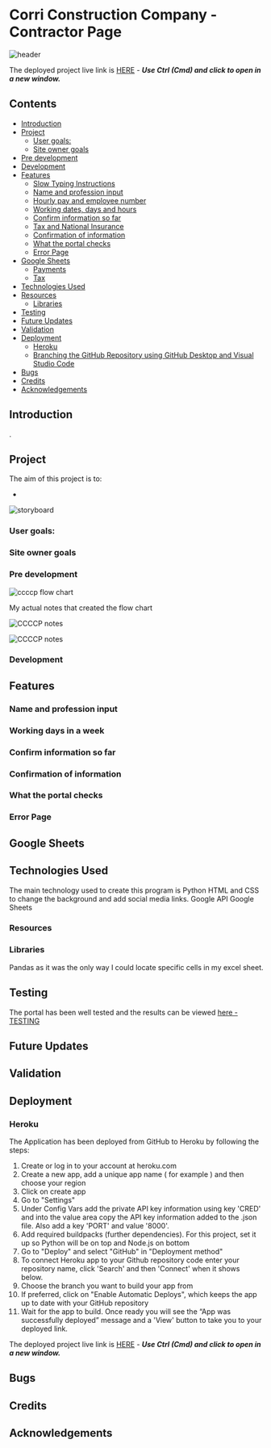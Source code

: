# Corri Construction Company - Contractor Page

![ header]()

The deployed project live link is [HERE]() - **_Use Ctrl (Cmd) and click to open in a new window._**

## Contents

- [Introduction](#introduction)
- [Project](#project)
  - [User goals:](#user-goals)
  - [Site owner goals](#site-owner-goals)
- [Pre development](#pre-development)
- [Development](#development)
- [Features](#features)
  - [Slow Typing Instructions](#slow-typing-instructions)
  - [Name and profession input](#name-and-profession-input)
  - [Hourly pay and employee number](#hourly-pay-and-employee-number)
  - [Working dates, days and hours](#working-dates-days-and-hours)
  - [Confirm information so far](#confirm-information-so-far)
  - [Tax and National Insurance](#tax-and-national-insurance)
  - [Confirmation of information](#confirmation-of-information)
  - [What the portal checks](#what-the-portal-checks)
  - [Error Page](#error-page)
- [Google Sheets](#google-sheets)
  - [Payments](#payments)
  - [Tax](#tax)
- [Technologies Used](#technologies-used)
- [Resources](#resources)
  - [Libraries](#libraries)
- [Testing](#testing)
- [Future Updates](#future-updates)
- [Validation](#validation)
- [Deployment](#deployment)
  - [Heroku](#heroku)
  - [Branching the GitHub Repository using GitHub Desktop and Visual Studio Code](#branching-the-github-repository-using-github-desktop-and-visual-studio-code)
- [Bugs](#bugs)
- [Credits](#credits)
- [Acknowledgements](#acknowledgements)

## Introduction

.

## Project

The aim of this project is to:

-

![storyboard]()

### User goals:

### Site owner goals

### Pre development

![ccccp flow chart]()

My actual notes that created the flow chart

![CCCCP notes]()

![CCCCP notes]()

### Development

## Features


### Name and profession input


### Working days in a week


### Confirm information so far


### Confirmation of information


### What the portal checks


### Error Page

## Google Sheets


## Technologies Used

The main technology used to create this program is Python
HTML and CSS to change the background and add social media links.
Google API
Google Sheets

### Resources


### Libraries
Pandas as it was the only way I could locate specific cells in my excel sheet.

## Testing

The portal has been well tested and the results can be viewed [here - TESTING]()

## Future Updates


## Validation


## Deployment

### Heroku

The Application has been deployed from GitHub to Heroku by following the steps:

1. Create or log in to your account at heroku.com
2. Create a new app, add a unique app name ( for example ) and then choose your region
3. Click on create app
4. Go to "Settings"
5. Under Config Vars add the private API key information using key 'CRED' and into the value area copy the API key information added to the .json file. Also add a key 'PORT' and value '8000'.
6. Add required buildpacks (further dependencies). For this project, set it up so Python will be on top and Node.js on bottom
7. Go to "Deploy" and select "GitHub" in "Deployment method"
8. To connect Heroku app to your Github repository code enter your repository name, click 'Search' and then 'Connect' when it shows below.
9. Choose the branch you want to build your app from
10. If preferred, click on "Enable Automatic Deploys", which keeps the app up to date with your GitHub repository
11. Wait for the app to build. Once ready you will see the “App was successfully deployed” message and a 'View' button to take you to your deployed link.

The deployed project live link is [HERE]() - **_Use Ctrl (Cmd) and click to open in a new window._**

## Bugs

## Credits


## Acknowledgements
